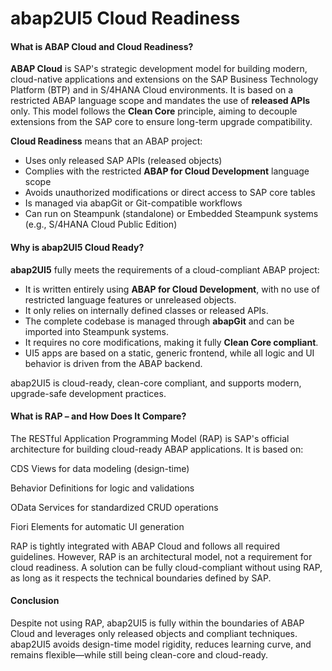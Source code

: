 # abap2UI5 Cloud Readiness

#### What is ABAP Cloud and Cloud Readiness?

**ABAP Cloud** is SAP's strategic development model for building modern, cloud-native applications and extensions on the SAP Business Technology Platform (BTP) and in S/4HANA Cloud environments. It is based on a restricted ABAP language scope and mandates the use of **released APIs** only. This model follows the **Clean Core** principle, aiming to decouple extensions from the SAP core to ensure long-term upgrade compatibility.

**Cloud Readiness** means that an ABAP project:

- Uses only released SAP APIs (released objects)  
- Complies with the restricted **ABAP for Cloud Development** language scope  
- Avoids unauthorized modifications or direct access to SAP core tables  
- Is managed via abapGit or Git-compatible workflows  
- Can run on Steampunk (standalone) or Embedded Steampunk systems (e.g., S/4HANA Cloud Public Edition)

#### Why is abap2UI5 Cloud Ready?

**abap2UI5** fully meets the requirements of a cloud-compliant ABAP project:

- It is written entirely using **ABAP for Cloud Development**, with no use of restricted language features or unreleased objects.  
- It only relies on internally defined classes or released APIs.  
- The complete codebase is managed through **abapGit** and can be imported into Steampunk systems.  
- It requires no core modifications, making it fully **Clean Core compliant**.  
- UI5 apps are based on a static, generic frontend, while all logic and UI behavior is driven from the ABAP backend.

abap2UI5 is cloud-ready, clean-core compliant, and supports modern, upgrade-safe development practices.

#### What is RAP – and How Does It Compare?

The RESTful Application Programming Model (RAP) is SAP's official architecture for building cloud-ready ABAP applications. It is based on:

CDS Views for data modeling (design-time)

Behavior Definitions for logic and validations

OData Services for standardized CRUD operations

Fiori Elements for automatic UI generation

RAP is tightly integrated with ABAP Cloud and follows all required guidelines. However, RAP is an architectural model, not a requirement for cloud readiness. A solution can be fully cloud-compliant without using RAP, as long as it respects the technical boundaries defined by SAP.

#### Conclusion

Despite not using RAP, abap2UI5 is fully within the boundaries of ABAP Cloud and leverages only released objects and compliant techniques. abap2UI5 avoids design-time model rigidity, reduces learning curve, and remains flexible—while still being clean-core and cloud-ready.
